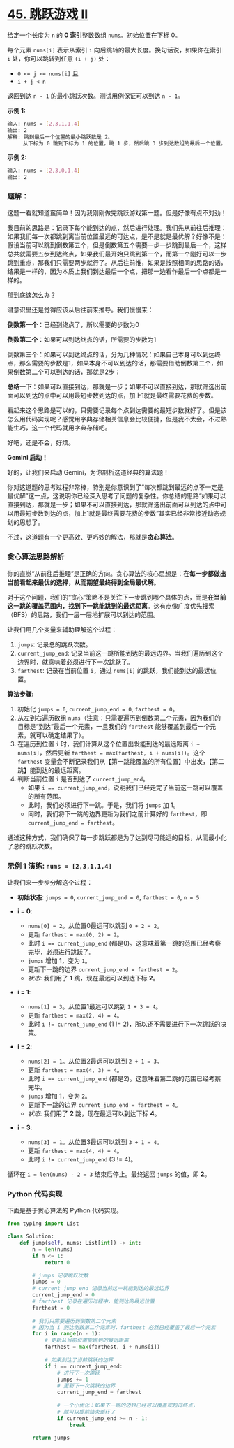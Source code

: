 # [45. 跳跃游戏 II](https://leetcode.cn/problems/jump-game-ii/)

给定一个长度为 `n` 的 **0 索引**整数数组 `nums`。初始位置在下标 0。

每个元素 `nums[i]` 表示从索引 `i` 向后跳转的最大长度。换句话说，如果你在索引 `i` 处，你可以跳转到任意 `(i + j)` 处：

- `0 <= j <= nums[i]` 且
- `i + j < n`

返回到达 `n - 1` 的最小跳跃次数。测试用例保证可以到达 `n - 1`。

 

**示例 1:**

```bash
输入: nums = [2,3,1,1,4]
输出: 2
解释: 跳到最后一个位置的最小跳跃数是 2。
     从下标为 0 跳到下标为 1 的位置，跳 1 步，然后跳 3 步到达数组的最后一个位置。
```

**示例 2:**

```bash
输入: nums = [2,3,0,1,4]
输出: 2
```





### 题解：

这题一看就知道蛮简单！因为我刚刚做完跳跃游戏第一题。但是好像有点不对劲！

我目前的思路是：记录下每个能到达的点，然后进行处理。我们先从前往后推理：如果我们每一次都跳到离当前位置最远的可达点，是不是就是最优解？好像不是：假设当前可以跳到倒数第五个，但是倒数第五个需要一步一步跳到最后一个，这样总共就需要五步到达终点，如果我们最开始只跳到第一个，而第一个刚好可以一步跳到重点，那我们只需要两步就行了。从后往前推，如果是按照相同的思路的话，结果是一样的，因为本质上我们到达最后一个点，把那一边看作最后一个点都是一样的。

那到底该怎么办？

潜意识里还是觉得应该从后往前来推导。我们慢慢来：

**倒数第一个**：已经到终点了，所以需要的步数为0

**倒数第二个**：如果可以到达终点的话，所需要的步数为1

倒数第三个：如果可以到达终点的话，分为几种情况：如果自己本身可以到达终点，那么需要的步数是1，如果本身不可以到达的话，那需要借助倒数第二个，如果倒数第二个可以到达的话，那就是2步；

**总结一下**：如果可以直接到达，那就是一步；如果不可以直接到达，那就筛选出前面可以到达的点中可以用最短步数到达的点，加上1就是最终需要花费的步数。

看起来这个思路是可以的，只需要记录每个点到达需要的最短步数就好了。但是该怎么用代码实现呢？感觉用字典存储相关信息会比较便捷，但是我不太会，不过熟能生巧，这一个代码就用字典存储吧。

好吧，还是不会，好烦。

**Gemini 启动！**

好的，让我们来启动 Gemini，为你剖析这道经典的算法题！

你对这道题的思考过程非常棒，特别是你意识到了“每次都跳到最远的点不一定是最优解”这一点，这说明你已经深入思考了问题的复杂性。你总结的思路“如果可以直接到达，那就是一步；如果不可以直接到达，那就筛选出前面可以到达的点中可以用最短步数到达的点，加上1就是最终需要花费的步数”其实已经非常接近动态规划的思想了。

不过，这道题有一个更高效、更巧妙的解法，那就是**贪心算法**。

### 贪心算法思路解析

你的直觉“从前往后推理”是正确的方向。贪心算法的核心思想是：**在每一步都做出当前看起来最优的选择，从而期望最终得到全局最优解**。

对于这个问题，我们的“贪心”策略不是关注下一步跳到哪个具体的点，而是**在当前这一跳的覆盖范围内，找到下一跳能跳到的最远距离**。这有点像广度优先搜索（BFS）的思路，我们一层一层地扩展可以到达的范围。

让我们用几个变量来辅助理解这个过程：

1.  `jumps`: 记录总的跳跃次数。
2.  `current_jump_end`: 记录当前这一跳所能到达的最远边界。当我们遍历到这个边界时，就意味着必须进行下一次跳跃了。
3.  `farthest`: 记录在当前位置 `i`，通过 `nums[i]` 的跳跃，我们能到达的最远位置。

**算法步骤:**

1.  初始化 `jumps = 0`, `current_jump_end = 0`, `farthest = 0`。
2.  从左到右遍历数组 `nums`（注意：只需要遍历到倒数第二个元素，因为我们的目标是“到达”最后一个元素，一旦我们的 `farthest` 能够覆盖到最后一个元素，就可以确定结果了）。
3.  在遍历到位置 `i` 时，我们计算从这个位置出发能到达的最远距离 `i + nums[i]`，然后更新 `farthest = max(farthest, i + nums[i])`。这个 `farthest` 变量会不断记录我们从【第一跳能覆盖的所有位置】中出发，【第二跳】能到达的最远距离。
4.  判断当前位置 `i` 是否到达了 `current_jump_end`。
    *   如果 `i == current_jump_end`，说明我们已经走完了当前这一跳可以覆盖的所有范围。
    *   此时，我们必须进行下一跳。于是，我们将 `jumps` 加 1。
    *   同时，我们将下一跳的边界更新为我们之前计算好的 `farthest`，即 `current_jump_end = farthest`。

通过这种方式，我们确保了每一步跳跃都是为了达到尽可能远的目标，从而最小化了总的跳跃次数。

### 示例 1 演练: `nums = [2,3,1,1,4]`

让我们来一步步分解这个过程：

*   **初始状态**: `jumps = 0`, `current_jump_end = 0`, `farthest = 0`, `n = 5`

*   **i = 0**:
    *   `nums[0] = 2`。从位置0最远可以跳到 `0 + 2 = 2`。
    *   更新 `farthest = max(0, 2) = 2`。
    *   此时 `i == current_jump_end` (都是0)。这意味着第一跳的范围已经考察完毕，必须进行跳跃了。
    *   `jumps` 增加 1，变为 `1`。
    *   更新下一跳的边界 `current_jump_end = farthest = 2`。
    *   *状态*: 我们用了 **1** 跳，现在最远可以到达下标 **2**。

*   **i = 1**:
    *   `nums[1] = 3`。从位置1最远可以跳到 `1 + 3 = 4`。
    *   更新 `farthest = max(2, 4) = 4`。
    *   此时 `i != current_jump_end` (1 != 2)，所以还不需要进行下一次跳跃的决策。

*   **i = 2**:
    *   `nums[2] = 1`。从位置2最远可以跳到 `2 + 1 = 3`。
    *   更新 `farthest = max(4, 3) = 4`。
    *   此时 `i == current_jump_end` (都是2)。这意味着第二跳的范围已经考察完毕。
    *   `jumps` 增加 1，变为 `2`。
    *   更新下一跳的边界 `current_jump_end = farthest = 4`。
    *   *状态*: 我们用了 **2** 跳，现在最远可以到达下标 **4**。

*   **i = 3**:
    *   `nums[3] = 1`。从位置3最远可以跳到 `3 + 1 = 4`。
    *   更新 `farthest = max(4, 4) = 4`。
    *   此时 `i != current_jump_end` (3 != 4)。

循环在 `i = len(nums) - 2 = 3` 结束后停止。最终返回 `jumps` 的值，即 **2**。

### Python 代码实现

下面是基于贪心算法的 Python 代码实现。

```python
from typing import List

class Solution:
    def jump(self, nums: List[int]) -> int:
        n = len(nums)
        if n <= 1:
            return 0
        
        # jumps 记录跳跃次数
        jumps = 0
        # current_jump_end 记录当前这一跳能到达的最远边界
        current_jump_end = 0
        # farthest 记录在遍历过程中，能到达的最远位置
        farthest = 0
        
        # 我们只需要遍历到倒数第二个元素
        # 因为当 i 到达倒数第二个元素时，farthest 必然已经覆盖了最后一个元素
        for i in range(n - 1):
            # 更新从当前位置能跳到的最远距离
            farthest = max(farthest, i + nums[i])
            
            # 如果到达了当前跳跃的边界
            if i == current_jump_end:
                # 进行下一次跳跃
                jumps += 1
                # 更新下一次跳跃的边界
                current_jump_end = farthest
                
                # 一个小优化：如果下一跳的边界已经可以覆盖或超过终点，
                # 就可以提前结束循环了
                if current_jump_end >= n - 1:
                    break
                    
        return jumps

```





